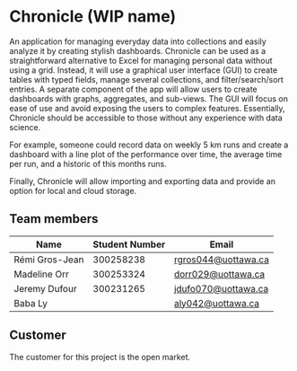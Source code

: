 # Chronicle (WIP name)

An application for managing everyday data into collections and easily analyze it by creating stylish dashboards. Chronicle can be used as a straightforward alternative to Excel for managing personal data without using a grid. Instead, it will use a graphical user interface (GUI) to create tables with typed fields, manage several collections, and filter/search/sort entries. A separate component of the app will allow users to create dashboards with graphs, aggregates, and sub-views. The GUI will focus on ease of use and avoid exposing the users to complex features. Essentially, Chronicle should be accessible to those without any experience with data science. 

For example, someone could record data on weekly 5 km runs and create a dashboard with a line plot of the performance over time, the average time per run, and a historic of this months runs. 

Finally, Chronicle will allow importing and exporting data and provide an option for local and cloud storage.

## Team members

| Name           | Student Number | Email               |
| -------------- | -------------- | ------------------- |
| Rémi Gros-Jean | 300258238      | rgros044@uottawa.ca |
| Madeline Orr   | 300253324      | dorr029@uottawa.ca  |
| Jeremy Dufour  | 300231265      | jdufo070@uottawa.ca |
| Baba Ly        |                | aly042@uottawa.ca   |

## Customer

The customer for this project is the open market.
